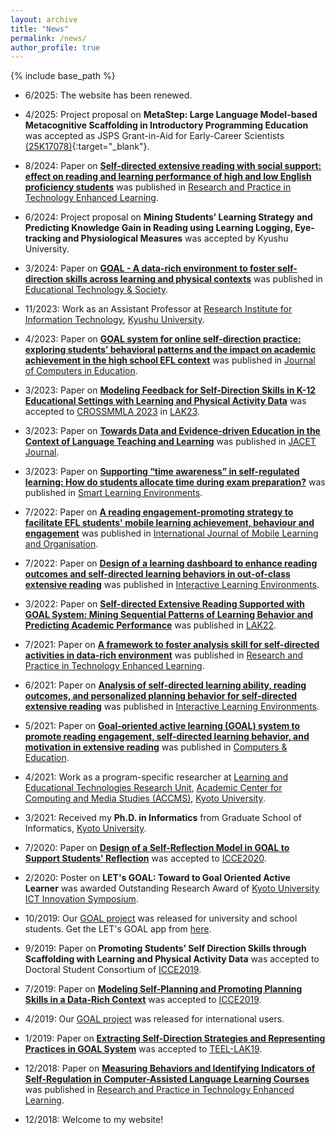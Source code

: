 ```yaml
---
layout: archive
title: "News"
permalink: /news/
author_profile: true
---
```


{% include base_path %}

* 6/2025: The website has been renewed.

* 4/2025: Project proposal on **MetaStep: Large Language Model-based Metacognitive Scaffolding in Introductory Programming Education** was accepted as JSPS Grant-in-Aid for Early-Career Scientists [(25K17078)](https://kaken.nii.ac.jp/ja/grant/KAKENHI-PROJECT-25K17078/){:target="_blank"}.

* 8/2024: Paper on [**Self-directed extensive reading with social support: effect on reading and learning performance of high and low English proficiency students**](https://doi.org/10.58459/rptel.2025.20025) was published in [Research and Practice in Technology Enhanced Learning](https://rptel.apsce.net/index.php/RPTEL/article/view/2025-20025).

* 6/2024: Project proposal on **Mining Students’ Learning Strategy and Predicting Knowledge Gain in Reading using Learning Logging, Eye-tracking and Physiological Measures** was accepted by Kyushu University.

* 3/2024: Paper on [**GOAL - A data-rich environment to foster self-direction skills across learning and physical contexts**](https://www.jstor.org/stable/48787017) was published in [Educational Technology & Society](https://www.j-ets.net/collection/published-issues/27_3).

* 11/2023: Work as an Assistant Professor at [Research Institute for Information Technology](https://ri2t.kyushu-u.ac.jp/en/index-e.html), [Kyushu University](https://www.kyushu-u.ac.jp/en/).

* 4/2023: Paper on [**GOAL system for online self‑direction practice: exploring students’ behavioral patterns and the impact on academic achievement in the high school EFL context**](http://dx.doi.org/10.1007/s40692-023-00272-0) was published in [Journal of Computers in Education](https://www.springer.com/journal/40692).

* 3/2023: Paper on [**Modeling Feedback for Self-Direction Skills in K-12 Educational Settings with Learning and Physical Activity Data**](https://ceur-ws.org/Vol-3439/paper2.pdf) was accepted to [CROSSMMLA 2023](https://easychair.org/cfp/crossmmla23) in [LAK23](https://www.solaresearch.org/events/lak/lak23/).

* 3/2023: Paper on [**Towards Data and Evidence-driven Education in the Context of Language Teaching and Learning**](https://www.jacet.org/SelectedPapers/JACET61_2022_SP_9) was published in [JACET Journal](https://www.jacet.org/publication/jacet-journal/).

* 3/2023: Paper on [**Supporting “time awareness” in self-regulated learning: How do students allocate time during exam preparation?**](http://dx.doi.org/10.1186/s40561-023-00243-z) was published in [Smart Learning Environments](https://slejournal.springeropen.com/).

* 7/2022: Paper on [**A reading engagement-promoting strategy to facilitate EFL students' mobile learning achievement, behaviour and engagement**](https://doi.org/10.1504/IJMLO.2022.125968) was published in [International Journal of Mobile Learning and Organisation](https://www.inderscienceonline.com/journal/ijmlo).

* 7/2022: Paper on [**Design of a learning dashboard to enhance reading outcomes and self-directed learning behaviors in out-of-class extensive reading**](https://doi.org/10.1080/10494820.2022.2101126) was published in [Interactive Learning Environments](https://www.tandfonline.com/journals/nile20).

* 3/2022: Paper on [**Self-directed Extensive Reading Supported with GOAL System: Mining Sequential Patterns of Learning Behavior and Predicting Academic Performance**](https://doi.org/10.1145/3506860.3506889) was published in [LAK22](https://dl.acm.org/doi/proceedings/10.1145/3506860).

* 7/2021: Paper on [**A framework to foster analysis skill for self-directed activities in data-rich environment**](https://doi.org/10.1186/s41039-021-00170-y) was published in [Research and Practice in Technology Enhanced Learning](https://telrp.springeropen.com/).

* 6/2021: Paper on [**Analysis of self-directed learning ability, reading outcomes, and personalized planning behavior for self-directed extensive reading**](https://doi.org/10.1080/10494820.2021.1937660) was published in [Interactive Learning Environments](https://www.tandfonline.com/toc/nile20/current).

* 5/2021: Paper on [**Goal-oriented active learning (GOAL) system to promote reading engagement, self-directed learning behavior, and motivation in extensive reading**](https://doi.org/10.1016/j.compedu.2021.104239) was published in [Computers & Education](https://www.sciencedirect.com/journal/computers-and-education).

* 4/2021: Work as a program-specific researcher at [Learning and Educational Technologies Research Unit](https://www.let.media.kyoto-u.ac.jp/en/), [Academic Center for Computing and Media Studies (ACCMS)](https://www.media.kyoto-u.ac.jp/accms_web/en/), [Kyoto University](https://www.kyoto-u.ac.jp/en).

* 3/2021: Received my **Ph.D. in Informatics** from Graduate School of Informatics, [Kyoto University](https://www.kyoto-u.ac.jp/en).

* 7/2020: Paper on [**Design of a Self-Reflection Model in GOAL to Support Students' Reflection**](https://repository.kulib.kyoto-u.ac.jp/dspace/handle/2433/259785) was accepted to [ICCE2020](https://apsce.net/icce/icce2020/index.html).

* 2/2020: Poster on **LET's GOAL: Toward to Goal Oriented Active Learner** was awarded Outstanding Research Award of [Kyoto University ICT Innovation Symposium](http://ict-nw.i.kyoto-u.ac.jp/ict-innovation/14th/).

* 10/2019: Our [GOAL project](https://sites.google.com/view/letsgoal) was released for university and school students. Get the LET's GOAL app from [here](https://sites.google.com/view/letsgoal).

* 9/2019: Paper on **Promoting Students’ Self Direction Skills through Scaffolding with Learning and Physical Activity Data** was accepted to Doctoral Student Consortium of [ICCE2019](http://ilt.nutn.edu.tw/icce2019/).

* 7/2019: Paper on [**Modeling Self-Planning and Promoting Planning Skills in a Data-Rich Context**](https://www.researchgate.net/publication/337745707_Modeling_Self-Planning_and_Promoting_Planning_Skills_in_a_Data-Rich_Context) was accepted to [ICCE2019](http://ilt.nutn.edu.tw/icce2019/).

* 4/2019: Our [GOAL project](https://sites.google.com/view/letsgoal) was released for international users.

* 1/2019: Paper on [**Extracting Self-Direction Strategies and Representing Practices in GOAL System**](https://www.researchgate.net/publication/331398537_Extracting_Self-Direction_Strategies_and_Representing_Practices_in_GOAL_System) was accepted to [TEEL-LAK19](https://sites.google.com/view/teel-workshop/lak19).

* 12/2018: Paper on [**Measuring Behaviors and Identifying Indicators of Self-Regulation in Computer-Assisted Language Learning Courses**](https://rdcu.be/bcFJv) was published in [Research and Practice in Technology Enhanced Learning](https://telrp.springeropen.com/).

* 12/2018: Welcome to my website!

